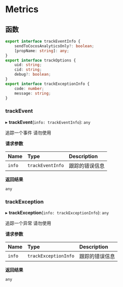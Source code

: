 # Metrics



## 函数

```typescript
export interface trackEventInfo {
    sendToCocosAnalyticsOnly?: boolean;
    [propName: string]: any;
}
export interface trackOptions {
    uid: string;
    cid: string;
    debug?: boolean;
}
export interface trackExceptionInfo {
    code: number;
    message: string;
}
```

### trackEvent

▸ **trackEvent**(`info: trackEventInfo`): `any`

追踪一个事件
请勿使用

**请求参数**

| Name   | Type             | Description    |
| :----- | :--------------- | :------------- |
| `info` | `trackEventInfo` | 跟踪的错误信息 |

**返回结果**

`any`

### trackException

▸ **trackException**(`info: trackExceptionInfo`): `any`

追踪一个异常
请勿使用

**请求参数**

| Name   | Type                 | Description    |
| :----- | :------------------- | :------------- |
| `info` | `trackExceptionInfo` | 跟踪的错误信息 |

**返回结果**

`any`
